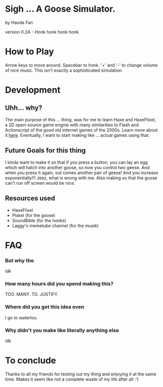# Sigh ... A Goose Simulator. 
by Haoda Fan

version 0.2A - Honk honk honk honk 

# How to Play
Arrow keys to move around. Spacebar to honk. '+' and '-' to change volume of nice music. This isn't exactly a sophisticated simulation. 

# Development 
## Uhh... why? 
The main purpose of this ... thing, was for me to learn Haxe and HaxeFlixel, a 2D open-source game engine with many similarities to Flash and Actionscript of the good old internet games of the 2000s. 
Learn more about it [here](http://haxeflixel.com/documentation/about/). Eventually, I want to start making like ... actual games using that. 

## Future Goals for this thing
I kinda want to make it so that if you press a button, you can lay an egg which will hatch into another goose, so now you control two geese. 
And when you press it again, out comes another pair of geese! And you increase exponentially!!! Jeez, what is wrong with me. Also making so that the goose can't run off screen would be nice.

## Resources used
- HaxeFlixel 
- Piskel (for the goose) 
- SoundBible (for the honks) 
- Laggy's memetube channel (for the musik) 

# FAQ
### But why tho
idk 

### How many hours did you spend making this? 
TOO. MANY. TO. JUSTIFY. 

### Where did you get this idea even
I go to waterloo. 

### Why didn't you make like literally anything else
idk


# To conclude
Thanks to all my friends for testing out my thing and enjoying it at the same time. Makes it seem like not a complete waste of my life after all :') 
